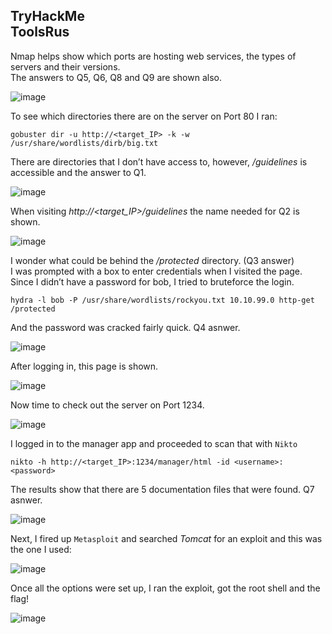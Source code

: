 TryHackMe <br>
ToolsRus
---

Nmap helps show which ports are hosting web services, the types of servers and their versions. <br>
The answers to Q5, Q6, Q8 and Q9 are shown also. <br>

![image](https://github.com/xocybersec/TryHackMe-Walkthroughs/assets/91302698/0847dea6-95e4-48d5-b17e-9d860153a9ca)

To see which directories there are on the server on Port 80 I ran:
```
gobuster dir -u http://<target_IP> -k -w /usr/share/wordlists/dirb/big.txt
```
There are directories that I don’t have access to, however, <i>/guidelines</i> is accessible and the answer to Q1. <br>

![image](https://github.com/xocybersec/TryHackMe-Walkthroughs/assets/91302698/60c5addb-5d6b-4396-85dd-d7e734dba5b0)

When visiting <i>http://<target_IP>/guidelines</i> the name needed for Q2 is shown. <br>

![image](https://github.com/xocybersec/TryHackMe-Walkthroughs/assets/91302698/cd04f5fa-6b14-4345-8696-73816abbb703)

I wonder what could be behind the <i>/protected</i> directory. (Q3 answer)<br>
I was prompted with a box to enter credentials when I visited the page. Since I didn’t have a password for bob, I tried to bruteforce the login. <br>
```
hydra -l bob -P /usr/share/wordlists/rockyou.txt 10.10.99.0 http-get /protected
```
And the password was cracked fairly quick. Q4 asnwer. <br>

![image](https://github.com/xocybersec/TryHackMe-Walkthroughs/assets/91302698/76f5f1e9-429f-4258-b29f-57f1fe56a980)

After logging in, this page is shown. <br>

![image](https://github.com/xocybersec/TryHackMe-Walkthroughs/assets/91302698/32301dc3-828a-48ea-aca1-ccf0f554c459)

Now time to check out the server on Port 1234.

![image](https://github.com/xocybersec/TryHackMe-Walkthroughs/assets/91302698/7dfec0fe-0299-4bed-b10e-25250d9ba47f)

I logged in to the manager app and proceeded to scan that with `Nikto`
```
nikto -h http://<target_IP>:1234/manager/html -id <username>:<password>
``` 
The results show that there are 5 documentation files that were found. Q7 asnwer.

![image](https://github.com/xocybersec/TryHackMe-Walkthroughs/assets/91302698/2b39610c-3de3-48fa-b8cd-77c63daf6182)

Next, I fired up `Metasploit` and searched <i>Tomcat</i> for an exploit and this was the one I used: <br>

![image](https://github.com/xocybersec/TryHackMe-Walkthroughs/assets/91302698/1979c577-4ecf-4ec9-b373-98e5903d5c44)

Once all the options were set up, I ran the exploit, got the root shell and the flag! <br>

![image](https://github.com/xocybersec/TryHackMe-Walkthroughs/assets/91302698/219acfcf-5d94-45f0-a99f-0cb945eaa131)



